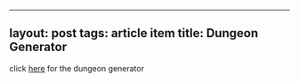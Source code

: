    ---
layout: post
tags: article item
title: Dungeon Generator
---

click [here](/pages/randomdungeon/) for the dungeon generator
